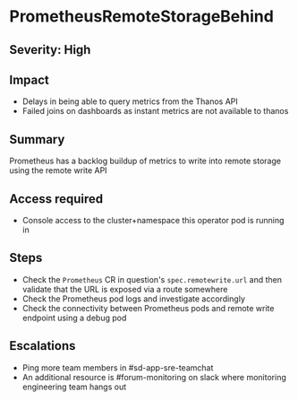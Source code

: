 # PrometheusRemoteStorageBehind

## Severity: High

## Impact

- Delays in being able to query metrics from the Thanos API
- Failed joins on dashboards as instant metrics are not available to thanos

## Summary

Prometheus has a backlog buildup of metrics to write into remote storage using the remote write API

## Access required

- Console access to the cluster+namespace this operator pod is running in

## Steps

- Check the `Prometheus` CR in question's `spec.remotewrite.url` and then validate that the URL is exposed via a route somewhere
- Check the Prometheus pod logs and investigate accordingly
- Check the connectivity between Prometheus pods and remote write endpoint using a debug pod

## Escalations

- Ping more team members in #sd-app-sre-teamchat
- An additional resource is #forum-monitoring on slack where monitoring engineering team hangs out
